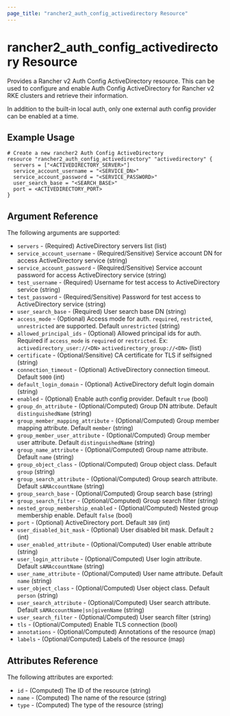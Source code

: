 ```yaml
---
page_title: "rancher2_auth_config_activedirectory Resource"
---
```


# rancher2\_auth\_config\_activedirectory Resource

Provides a Rancher v2 Auth Config ActiveDirectory resource. This can be used to configure and enable Auth Config ActiveDirectory for Rancher v2 RKE clusters and retrieve their information.

In addition to the built-in local auth, only one external auth config provider can be enabled at a time.

## Example Usage

```hcl
# Create a new rancher2 Auth Config ActiveDirectory
resource "rancher2_auth_config_activedirectory" "activedirectory" {
  servers = ["<ACTIVEDIRECTORY_SERVER>"]
  service_account_username = "<SERVICE_DN>"
  service_account_password = "<SERVICE_PASSWORD>"
  user_search_base = "<SEARCH_BASE>"
  port = <ACTIVEDIRECTORY_PORT>
}
```

## Argument Reference

The following arguments are supported:

* `servers` - (Required) ActiveDirectory servers list (list)
* `service_account_username` - (Required/Sensitive) Service account DN for access ActiveDirectory service (string)
* `service_account_password` - (Required/Sensitive) Service account password for access ActiveDirectory service (string)
* `test_username` - (Required) Username for test access to ActiveDirectory service (string)
* `test_password` - (Required/Sensitive) Password for test access to ActiveDirectory service (string)
* `user_search_base` - (Required) User search base DN (string)
* `access_mode` - (Optional) Access mode for auth. `required`, `restricted`, `unrestricted` are supported. Default `unrestricted` (string)
* `allowed_principal_ids` - (Optional) Allowed principal ids for auth. Required if `access_mode` is `required` or `restricted`. Ex: `activedirectory_user://<DN>`  `activedirectory_group://<DN>` (list)
* `certificate` - (Optional/Sensitive) CA certificate for TLS if selfsigned (string)
* `connection_timeout` - (Optional) ActiveDirectory connection timeout. Default `5000` (int)
* `default_login_domain` - (Optional) ActiveDirectory defult login domain (string)
* `enabled` - (Optional) Enable auth config provider. Default `true` (bool)
* `group_dn_attribute` - (Optional/Computed) Group DN attribute. Default `distinguishedName` (string)
* `group_member_mapping_attribute` - (Optional/Computed) Group member mapping attribute. Default `member` (string)
* `group_member_user_attribute` - (Optional/Computed) Group member user attribute. Default `distinguishedName` (string)
* `group_name_attribute` - (Optional/Computed) Group name attribute. Default `name` (string)
* `group_object_class` - (Optional/Computed) Group object class. Default `group` (string)
* `group_search_attribute` - (Optional/Computed) Group search attribute. Default `sAMAccountName` (string)
* `group_search_base` - (Optional/Computed) Group search base (string)
* `group_search_filter` - (Optional/Computed) Group search filter (string)
* `nested_group_membership_enabled` - (Optional/Computed) Nested group membership enable. Default `false` (bool)
* `port` - (Optional) ActiveDirectory port. Default `389` (int)
* `user_disabled_bit_mask` - (Optional) User disabled bit mask. Default `2` (int)
* `user_enabled_attribute` - (Optional/Computed) User enable attribute (string)
* `user_login_attribute` - (Optional/Computed) User login attribute. Default `sAMAccountName` (string)
* `user_name_attribute` - (Optional/Computed) User name attribute. Default `name` (string)
* `user_object_class` - (Optional/Computed) User object class. Default `person` (string)
* `user_search_attribute` - (Optional/Computed) User search attribute. Default `sAMAccountName|sn|givenName` (string)
* `user_search_filter` - (Optional/Computed) User search filter (string)
* `tls` - (Optional/Computed) Enable TLS connection (bool)
* `annotations` - (Optional/Computed) Annotations of the resource (map)
* `labels` - (Optional/Computed) Labels of the resource (map)


## Attributes Reference

The following attributes are exported:

* `id` - (Computed) The ID of the resource (string)
* `name` - (Computed) The name of the resource (string)
* `type` - (Computed) The type of the resource (string)
